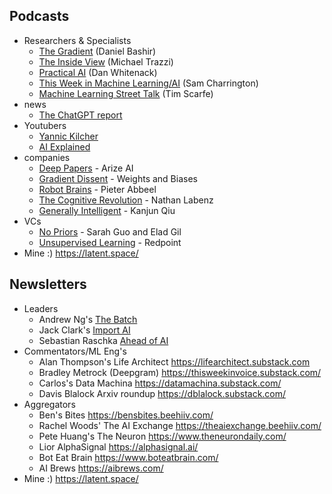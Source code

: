 
## Podcasts

- Researchers & Specialists
	- [The Gradient](https://thegradientpub.substack.com/s/podcast) (Daniel Bashir)
	- [The Inside View](https://theinsideview.ai/) (Michael Trazzi)
	- [Practical AI](https://changelog.com/practicalai) (Dan Whitenack)
	- [This Week in Machine Learning/AI](https://twimlai.com/podcast/twimlai/) (Sam Charrington)
	- [Machine Learning Street Talk](https://www.youtube.com/c/MachineLearningStreetTalk) (Tim Scarfe)
- news
	- [The ChatGPT report](https://anchor.fm/ben-meyerhoeffer/episodes/Ep-30-Bard-vs-Bing-e212edr)
- Youtubers
	- [Yannic Kilcher](https://www.youtube.com/@YannicKilcher)
	- [AI Explained](https://www.youtube.com/@ai-explained-)
- companies
	- [Deep Papers](https://www.deeppapers.dev/) - Arize AI
	- [Gradient Dissent](https://www.youtube.com/playlist?list=PLD80i8An1OEEb1jP0sjEyiLG8ULRXFob_) - Weights and Biases
	- [Robot Brains](https://www.therobotbrains.ai/) - Pieter Abbeel
	- [The Cognitive Revolution](https://www.cognitiverevolution.ai/) - Nathan Labenz
	- [Generally Intelligent](https://generallyintelligent.com/podcast) - Kanjun Qiu
- VCs
	- [No Priors](https://linktr.ee/nopriors) - Sarah Guo and Elad Gil
	- [Unsupervised Learning](https://podtail.com/en/podcast/unsupervised-learning/) - Redpoint
- Mine :) https://latent.space/

## Newsletters

- Leaders
	- Andrew Ng's [The Batch](https://www.deeplearning.ai/the-batch/)
	- Jack Clark's [Import AI](https://importai.substack.com/p/import-ai-321-open-source-gpt3-giving?utm_source=substack&utm_medium=email)
	- Sebastian Raschka [Ahead of AI](https://magazine.sebastianraschka.com/)
- Commentators/ML Eng's
	- Alan Thompson's Life Architect https://lifearchitect.substack.com
	- Bradley Metrock (Deepgram) https://thisweekinvoice.substack.com/
	- Carlos's Data Machina https://datamachina.substack.com/
	- Davis Blalock Arxiv roundup https://dblalock.substack.com/
- Aggregators
	- Ben's Bites https://bensbites.beehiiv.com/
	- Rachel Woods' The AI Exchange https://theaiexchange.beehiiv.com/
	- Pete Huang's The Neuron https://www.theneurondaily.com/
	- Lior AlphaSignal https://alphasignal.ai/
	- Bot Eat Brain https://www.boteatbrain.com/
	- AI Brews https://aibrews.com/
- Mine :) https://latent.space/
